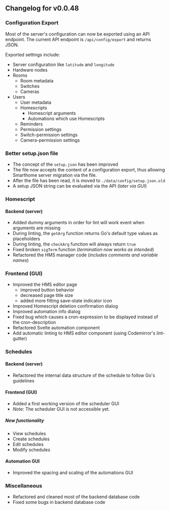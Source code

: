 ## Changelog for v0.0.48

### Configuration Export
Most of the server's configuration can now be exported using an API endpoint.
The current API endpoint is `/api/config/export` and returns JSON.

Exported settings include:
- Server configuration like `latitude` and `longitude`
- Hardware nodes
- Rooms
    - Room metadata
    - Switches
    - Cameras
- Users
    - User metadata
    - Homescripts
        - Homescript arguments
        - Automations which use Homescripts
    - Reminders
    - Permission settings
    - Switch-permission settings
    - Camera-permission settings

### Better setup.json file
- The concept of the `setup.json` has been improved
- The file now accepts the content of a configuration export, thus allowing Smarthome server migration via the file.
- After the file has been read, it is moved to `./data/config/setup.json.old`
- A setup JSON string can be evaluated via the API (*later via GUI*)

### Homescript
#### Backend (server)
- Added dummy arguments in order for lint will work event when arguments are missing
- During linting, the `getArg` function returns Go's default type values as placeholders
- During linting, the `checkArg` function will always return `true`
- Fixed broken `sigTerm` function (*termination now works as intended*)
- Refactored the HMS manager code (*includes comments and variable names*)

### Frontend (GUI)
- Improved the HMS editor page
    - improved button behavior
    - decreased page title size
    - added more fitting save-state indicator icon
- Improved Homescript deletion confirmation dialog
- Improved automation info dialog
- Fixed bug which causes a cron-expression to be displayed instead of the cron-description
- Refactored Svelte automation component
- Add automatic linting to HMS editor component (using Codemirror's lint-gutter)

### Schedules
#### Backend (server)
- Refactored the internal data structure of the schedule to follow Go's guidelines

#### Frontend (GUI)
- Added a first working version of the scheduler GUI
- *Note*: The scheduler GUI is not accessible yet.

##### New functionality
- View schedules
- Create schedules
- Edit schedules
- Modify schedules

#### Automation GUI
- Improved the spacing and scaling of the automations GUI

### Miscellaneous
- Refactored and cleaned most of the backend database code
- Fixed some bugs in backend database code
